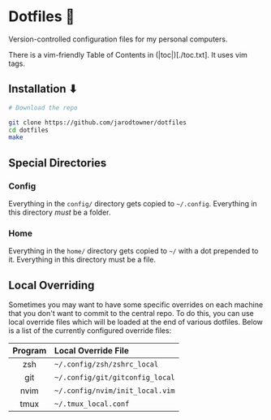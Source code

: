 # Dotfiles 📁

Version-controlled configuration files for my personal computers.

There is a vim-friendly Table of Contents in (|toc|)[./toc.txt]. It uses vim tags.

## Installation ⬇

```zsh
# Download the repo

git clone https://github.com/jarodtowner/dotfiles 
cd dotfiles
make
```

## Special Directories

### Config

Everything in the `config/` directory gets copied to `~/.config`. Everything in this directory *must* be a folder.

### Home

Everything in the `home/` directory gets copied to `~/` with a dot prepended to it. Everything in this directory must be a file.

## Local Overriding

Sometimes you may want to have some specific overrides on each machine that you don't want to commit to the central repo. To do this, you can use local override files which will be loaded at the end of various dotfiles. Below is a list of the currently configured override files: 

| Program | Local Override File             |
| :-----: | :------------------------------ |
|   zsh   | `~/.config/zsh/zshrc_local`     |
|   git   | `~/.config/git/gitconfig_local` |
|  nvim   | `~/.config/nvim/init_local.vim` |
|  tmux   | `~/.tmux_local.conf`            |
